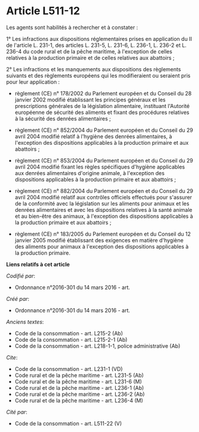 # Article L511-12

Les agents sont habilités à rechercher et à constater : 

1° Les infractions aux dispositions réglementaires prises en application du II de l'article L. 231-1, des articles L. 231-5,
L. 231-6, L. 236-1, L. 236-2 et L. 236-4 du code rural et de la pêche maritime, à l'exception de celles relatives à la
production primaire et de celles relatives aux abattoirs ; 

2° Les infractions et les manquements aux dispositions des règlements suivants et des règlements européens qui les
modifieraient ou seraient pris pour leur application :

- règlement (CE) n° 178/2002 du Parlement européen et du Conseil du 28 janvier 2002 modifié établissant les principes
généraux et les prescriptions générales de la législation alimentaire, instituant l'Autorité européenne de sécurité des
aliments et fixant des procédures relatives à la sécurité des denrées alimentaires ;

- règlement (CE) n° 852/2004 du Parlement européen et du Conseil du 29 avril 2004 modifié relatif à l'hygiène des denrées
alimentaires, à l'exception des dispositions applicables à la production primaire et aux abattoirs ;

- règlement (CE) n° 853/2004 du Parlement européen et du Conseil du 29 avril 2004 modifié fixant les règles spécifiques
d'hygiène applicables aux denrées alimentaires d'origine animale, à l'exception des dispositions applicables à la production
primaire et aux abattoirs ;

- règlement (CE) n° 882/2004 du Parlement européen et du Conseil du 29 avril 2004 modifié relatif aux contrôles officiels
effectués pour s'assurer de la conformité avec la législation sur les aliments pour animaux et les denrées alimentaires et
avec les dispositions relatives à la santé animale et au bien-être des animaux, à l'exception des dispositions applicables à
la production primaire et aux abattoirs ;

- règlement (CE) n° 183/2005 du Parlement européen et du Conseil du 12 janvier 2005 modifié établissant des exigences en
matière d'hygiène des aliments pour animaux à l'exception des dispositions applicables à la production primaire.

**Liens relatifs à cet article**

_Codifié par_:

  - Ordonnance n°2016-301 du 14 mars 2016 - art.

_Créé par_:

  - Ordonnance n°2016-301 du 14 mars 2016 - art.

_Anciens textes_:

  - Code de la consommation - art. L215-2 (Ab)
  - Code de la consommation - art. L215-2-1 (Ab)
  - Code de la consommation - art. L218-1-1, police administrative (Ab)

_Cite_:

  - Code de la consommation - art. L231-1 (VD)
  - Code rural et de la pêche maritime - art. L231-5 (Ab)
  - Code rural et de la pêche maritime - art. L231-6 (M)
  - Code rural et de la pêche maritime - art. L236-1 (Ab)
  - Code rural et de la pêche maritime - art. L236-2 (Ab)
  - Code rural et de la pêche maritime - art. L236-4 (M)

_Cité par_:

  - Code de la consommation - art. L511-22 (V)
